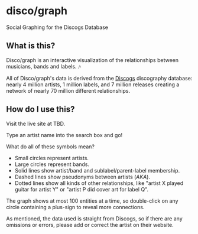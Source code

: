 # disco/graph

Social Graphing for the Discogs Database

## What is this?

Disco/graph is an interactive visualization of the relationships between
musicians, bands and labels. :notes:

All of Disco/graph's data is derived from the [Discogs](http://www.discogs.com)
discography database: nearly 4 million artists, 1 million labels, and 7 million
releases creating a network of nearly 70 million different relationships.

## How do I use this?

Visit the live site at TBD.

Type an artist name into the search box and go!

What do all of these symbols mean?

* Small circles represent artists.
* Large circles represent bands.
* Solid lines show artist/band and sublabel/parent-label membership.
* Dashed lines show pseudonyms between artists (*AKA*).
* Dotted lines show all kinds of other relationships, like "artist X played
  guitar for artist Y" or "artist P did cover art for label Q".

The graph shows at most 100 entities at a time, so double-click on any circle
containing a plus-sign to reveal more connections.

As mentioned, the data used is straight from Discogs, so if there are any
omissions or errors, please add or correct the artist on their website.
